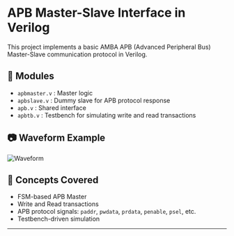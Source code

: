 # APB Master-Slave Interface in Verilog

This project implements a basic AMBA APB (Advanced Peripheral Bus) Master-Slave communication protocol in Verilog.

## 🔧 Modules

- `apbmaster.v` : Master logic
- `apbslave.v`  : Dummy slave for APB protocol response
- `apb.v`       : Shared interface
- `apbtb.v`     : Testbench for simulating write and read transactions

## 📷 Waveform Example

![Waveform](waveform.png)


## 🧠 Concepts Covered

- FSM-based APB Master
- Write and Read transactions
- APB protocol signals: `paddr`, `pwdata`, `prdata`, `penable`, `psel`, etc.
- Testbench-driven simulation

---
